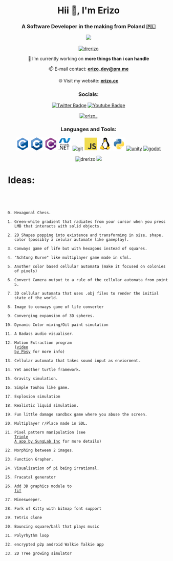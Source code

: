 <h1 align="center">Hii 👋, I'm Erizo</h1>
<h3 align="center">A Software Developer in the making from Poland 🇵🇱</h3>
<p align="center">
  <img src="https://moe-counter.glitch.me/get/@erizo?theme=rule34">
</p>
<div align="center"">
  <a href="https://github.com/ryo-ma/github-profile-trophy"><img align="center" src="https://github-profile-trophy.vercel.app/?username=drerizo&title=MultiLanguage,Experience,Commits,Repositories,Stars,Followers,Issues,PullRequest&theme=radical" alt="drerizo" /></a> 
</div>

<p align="center">
  
<p align="center"> 🔭 I’m currently working on <b>more things than i can handle</b> </p>
<p align="center">📫 E-mail contact: <b> <a href="mailto:erizo_dev@pm.me">erizo_dev@pm.me </a> </b> </p>
<p align="center">🌐 Visit my website: <b> <a href="https://erizo.cc">erizo.cc</a> </b> </p>

</p>
<h3 align="center">Socials:</h3>
<p align="center"> <a href="https://twitter.com/erizo13_" target="_blank"> <img src="https://img.shields.io/badge/Twitter-blue?style=for-the-badge&logo=twitter&logoColor=white" alt="Twitter Badge"/></a>
<a href="https://www.youtube.com/channel/UCM0F19VyURFhUi5vBkmUw1Q" target="_blank"> <img src="https://img.shields.io/badge/YouTube-red?style=for-the-badge&logo=youtube&logoColor=white" alt="Youtube Badge"/></a> </p>

<p align="center"> <a href="https://discord.com/users/539100425463529472" target="blank"><img align="center" src="https://i.imgur.com/S0hfovl.png" alt="erizo_" height="30" width="180" /></a> </p>

<h3 align="center">Languages and Tools:</h3>
<p align="center"> 
 <img src="https://raw.githubusercontent.com/devicons/devicon/master/icons/c/c-original.svg" alt="c" width="40" height="40"/>
  <img src="https://raw.githubusercontent.com/devicons/devicon/master/icons/cplusplus/cplusplus-original.svg" alt="cplusplus" width="40" height="40"/>
  <img src="https://raw.githubusercontent.com/devicons/devicon/master/icons/csharp/csharp-original.svg" alt="csharp" width="40" height="40"/> 
  <img src="https://raw.githubusercontent.com/devicons/devicon/master/icons/dot-net/dot-net-original-wordmark.svg" alt="dotnet" width="40" height="40"/> 
  <img src="https://www.vectorlogo.zone/logos/git-scm/git-scm-icon.svg" alt="git" width="40" height="40"/> 
  <img src="https://raw.githubusercontent.com/devicons/devicon/master/icons/javascript/javascript-original.svg" alt="javascript" width="40" height="40"/> 
  <img src="https://raw.githubusercontent.com/devicons/devicon/master/icons/linux/linux-original.svg" alt="linux" width="40" height="40"/> 
  <img src="https://raw.githubusercontent.com/devicons/devicon/master/icons/python/python-original.svg" alt="python" width="40" height="40"/> 
  <a href="https://unity.com/" target="_blank"> <img src="https://www.vectorlogo.zone/logos/unity3d/unity3d-icon.svg" alt="unity" width="40" height="40"/></a>
  <a href="https://godotengine.org" target="_blank"> <img src="https://www.vectorlogo.zone/logos/godotengine/godotengine-icon.svg" alt="godot" width="40" height="40"/></a> 
</p>
<div align="center"">
  <img width="400" src="https://github-readme-streak-stats.herokuapp.com/?user=drerizo&layout=compact&theme=midnight-purple&hide_border=true&bg_color=000000&text_color=6e93b5" alt="drerizo" />
  <img width="400" src="https://github-readme-stats.vercel.app//api?username=drerizo&count_private=true&show_icons=true&theme=midnight-purple&hide_border=true&&bg_color=000000&text_color=6e93b5" />
</div>
<h1>Ideas:</h1>
<code>
  
  0. Hexagonal Chess.
  1. Green-white gradient that radiates from your cursor when you press LMB that interacts with solid objects.
  2. 2D Shapes popping into existence and transforming in size, shape, color (possibly a celular automate like gameplay).
  3. Conways game of life but with hexagons instead of squares.
  4. "Achtung Kurve" like multiplayer game made in sfml.
  5. Another color based cellular automata (make it focused on colonies of pixels)
  6. Convert Camera output to a rule of the cellular automata from point 5.
  7. 3D cellular automata that uses .obj files to render the initial state of the world.
  8. Image to conways game of life converter
  9. Converging expansion of 3D spheres.
  10. Dynamic Color mixing/Oil paint simulation
  11. A Badass audio visualiser.
  12. Motion Extraction program (<a href="https://www.youtube.com/watch?v=NSS6yAMZF78" target="_blank" rel="noreferrer">video by Posy</a> for more info)
  13. Cellular automata that takes sound input as enviorment.
  14. Yet another turtle framework.
  15. Gravity simulation.
  16. Simple Touhou like game.
  17. Explosion simulation
  18. Realistic liquid simulation.
  19. Fun little damage sandbox game where you abuse the screen.
  20. Multiplayer r/Place made in SDL.
  21. Pixel pattern manipulation (see <a href="https://www.appbrain.com/app/triple-a/com.sunglab.tripleafree" target="_blank" rel="noreferrer">Triple A app by SungLab Inc</a> for more details)
  22. Morphing between 2 images.
  23. Function Grapher.
  24. Visualization of pi being irrational.
  25. Fracatal generator
  26. Add 3D graphics module to <a href="https://github.com/rxn7/fif" target="_blank" rel="noreferrer">fif</a>
  27. Minesweeper.
  28. Fork of Kitty with bitmap font support
  29. Tetris clone
  30. Bouncing square/ball that plays music
  31. Polyrhythm loop
  32. encrypted p2p android Walkie Talkie app
  33. 2D Tree growing simulator
  
</code>
